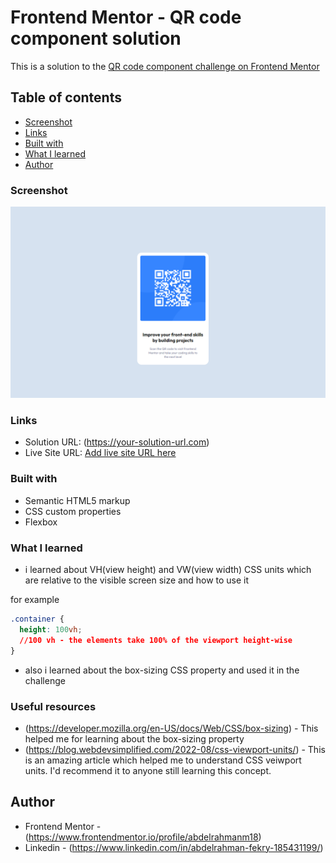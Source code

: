 # Frontend Mentor - QR code component solution

This is a solution to the [QR code component challenge on Frontend Mentor](https://www.frontendmentor.io/challenges/qr-code-component-iux_sIO_H)

## Table of contents

- [Screenshot](#screenshot)
- [Links](#links)
- [Built with](#built-with)
- [What I learned](#what-i-learned)
- [Author](#author)

### Screenshot

![](./images/QrCodeComponetSolution.png)

### Links

- Solution URL: (https://your-solution-url.com)
- Live Site URL: [Add live site URL here](https://your-live-site-url.com)

### Built with

- Semantic HTML5 markup
- CSS custom properties
- Flexbox

### What I learned

- i learned about VH(view height) and VW(view width) CSS units which are relative to the visible screen size and how to use it

for example

```css
.container {
  height: 100vh;
  //100 vh - the elements take 100% of the viewport height-wise
}
```

- also i learned about the box-sizing CSS property and used it in the challenge

### Useful resources

- (https://developer.mozilla.org/en-US/docs/Web/CSS/box-sizing) - This helped me for learning about the box-sizing property
- (https://blog.webdevsimplified.com/2022-08/css-viewport-units/) - This is an amazing article which helped me to understand CSS veiwport units. I'd recommend it to anyone still learning this concept.

## Author

- Frontend Mentor - (https://www.frontendmentor.io/profile/abdelrahmanm18)
- Linkedin - (https://www.linkedin.com/in/abdelrahman-fekry-185431199/)
